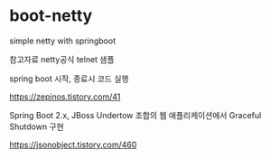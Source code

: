 # boot-netty
simple netty with springboot

참고자료 
netty공식 telnet 샘플

spring boot 시작, 종료시 코드 실행

https://zepinos.tistory.com/41

Spring Boot 2.x, JBoss Undertow 조합의 웹 애플리케이션에서 Graceful Shutdown 구현

https://jsonobject.tistory.com/460

